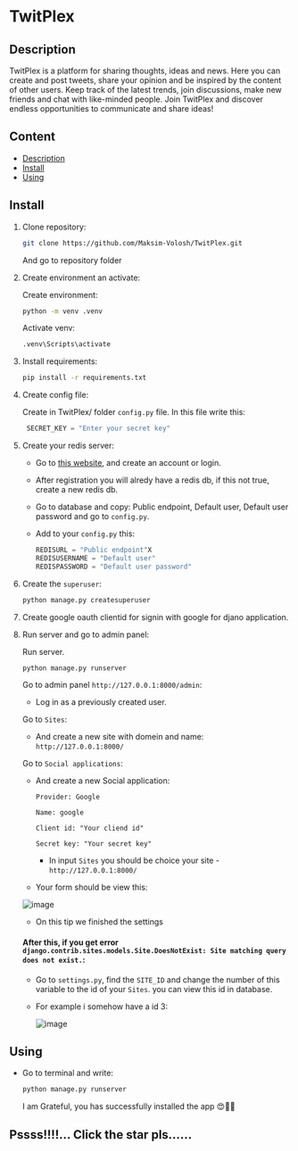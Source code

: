 # TwitPlex

## Description
TwitPlex is a platform for sharing thoughts, ideas and news. Here you can create and post tweets, share your opinion and be inspired by the content of other users. Keep track of the latest trends, join discussions, make new friends and chat with like-minded people. Join TwitPlex and discover endless opportunities to communicate and share ideas!

## Content
- [Description](#description)
- [Install](#install)
- [Using](#using)

## Install
1. Clone repository:
    ```bash
    git clone https://github.com/Maksim-Volosh/TwitPlex.git
    ```
    And go to repository folder
2. Create environment an activate:
   
   Create environment:
     
    ```bash
    python -m venv .venv
    ```
    
    Activate venv:
      
    ```bash
    .venv\Scripts\activate
    ```
3. Install requirements:
    ```bash
    pip install -r requirements.txt
    ```
4. Create config file:
   
   Create in TwitPlex/ folder `config.py` file.
   In this file write this:
   ```python
    SECRET_KEY = "Enter your secret key"
   ```
5. Create your redis server:
     - Go to [this website](https://redis.io/try-free/), and create an account or login.
     - After registration you will alredy have a redis db, if this not true, create a new redis db.
     - Go to database and copy: Public endpoint, Default user, Default user password and go to `config.py`.
     - Add to your `config.py` this:
       
        ```python
        REDISURL = "Public endpoint"X
        REDISUSERNAME = "Default user"
        REDISPASSWORD = "Default user password"
        ```
6. Create the `superuser`:
   ```bash
   python manage.py createsuperuser
   ```
8. Create google oauth clientid for signin with google for djano application.
   
7. Run server and go to admin panel:

   Run server.
   
   ```bash
   python manage.py runserver
   ```
   Go to admin panel `http://127.0.0.1:8000/admin`:
     - Log in as a previously created user.
       
   Go to `Sites`:
     - And create a new site with domein and name: `http://127.0.0.1:8000/`
       
   Go to `Social applications`:
      - And create a new Social application:
        
        `Provider: Google`
      
        `Name: google`
      
        `Client id: "Your cliend id"`
      
        `Secret key: "Your secret key"`
      
        - In input `Sites` you should be choice your site - `http://127.0.0.1:8000/`
    - Your form should be view this:
  
     ![image](https://github.com/Maksim-Volosh/TwitPlex/assets/114184285/82d0183a-eca3-49ab-8281-6ac4d49f88a6)
   * On this tip we finished the settings
  
     

   #### After this, if you get error `django.contrib.sites.models.Site.DoesNotExist: Site matching query does not exist.`:
     - Go to `settings.py`, find the `SITE_ID` and change the number of this variable to the id of your `Sites`. you can view this id in database.
     - For example i somehow have a id 3:
       
       ![image](https://github.com/Maksim-Volosh/TwitPlex/assets/114184285/cc00199f-a9ca-4e03-a80b-6faa16974dda)

## Using
- Go to terminal and write:
 
  ```bash
  python manage.py runserver
  ```
  I am Grateful, you has successfully installed the app 😍🥳🎉

## Pssss!!!!... Click the star pls......
